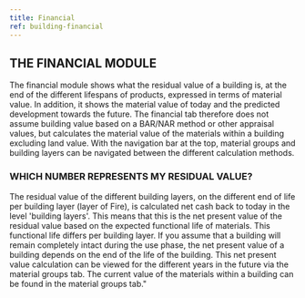 ```yaml
---
title: Financial
ref: building-financial
---
```


## THE FINANCIAL MODULE
The financial module shows what the residual value of a building is, at the end of the different lifespans of products, expressed in terms of material value. In addition, it shows the material value of today and the predicted development towards the future. The financial tab therefore does not assume building value based on a BAR/NAR method or other appraisal values, but calculates the material value of the materials within a building excluding land value. With the navigation bar at the top, material groups and building layers can be navigated between the different calculation methods.

### WHICH NUMBER REPRESENTS MY RESIDUAL VALUE?
The residual value of the different building layers, on the different end of life per building layer (layer of Fire), is calculated net cash back to today in the level 'building layers'. This means that this is the net present value of the residual value based on the expected functional life of materials. This functional life differs per building layer. If you assume that a building will remain completely intact during the use phase, the net present value of a building depends on the end of the life of the building. This net present value calculation can be viewed for the different years in the future via the material groups tab. The current value of the materials within a building can be found in the material groups tab."
